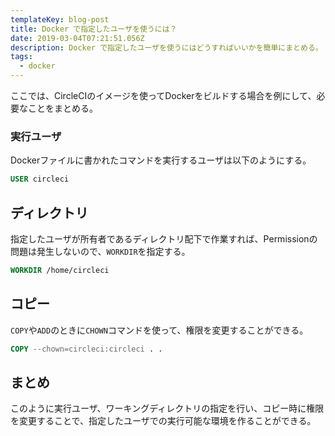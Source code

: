 ```yaml
---
templateKey: blog-post
title: Docker で指定したユーザを使うには？
date: 2019-03-04T07:21:51.056Z
description: Docker で指定したユーザを使うにはどうすればいいかを簡単にまとめる。
tags:
  - docker
---
```

ここでは、CircleCIのイメージを使ってDockerをビルドする場合を例にして、必要なことをまとめる。

### 実行ユーザ
Dockerファイルに書かれたコマンドを実行するユーザは以下のようにする。

```Dockerfile
USER circleci
```

## ディレクトリ
指定したユーザが所有者であるディレクトリ配下で作業すれば、Permissionの問題は発生しないので、`WORKDIR`を指定する。

```Dockerfile
WORKDIR /home/circleci
```

## コピー
`COPY`や`ADD`のときに`CHOWN`コマンドを使って、権限を変更することができる。

```Dockerfile
COPY --chown=circleci:circleci . .
```

## まとめ

このように実行ユーザ、ワーキングディレクトリの指定を行い、コピー時に権限を変更することで、指定したユーザでの実行可能な環境を作ることができる。

